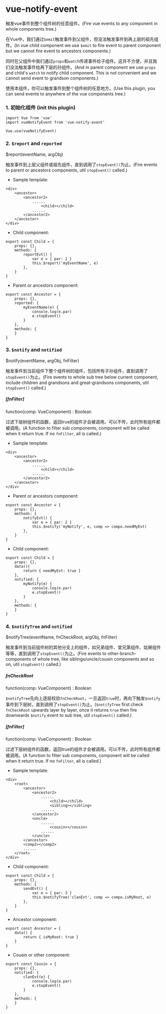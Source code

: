 # vue-notify-event
触发vue事件到整个组件树的任意组件。(Fire vue events to any component in whole components tree.)

在Vue中，我们通过`$emit`触发事件到父组件，但没法触发事件到再上层的祖先组件。(In vue child component we use `$emit` to fire event to parent component but we cannot fire event to ancestors components.)

同时在父组件中我们通过`props`和`watch`传递事件给子组件。这并不方便，并且我们没法触发事件给再下层的孙组件。(And in parent component we use `props` and child's `watch` to notify child component. This is not convenient and we cannot send event to grandson components.)

使用本组件，你可以触发事件到整个组件树的任意地方。(Use this plugin, you can send events to anywhere of the vue components tree.)

### 1. 初始化组件 (init this plugin)
```
import Vue from 'vue'
import vueNotifyEvent from 'vue-notify-event'

Vue.use(vueNotifyEvent)
```

### 2. `$report` and `reported`
$report(eventName, argObj)

触发事件到上层父组件或祖先组件，直到调用了`stopEvent()`为止。(Fire events to parent or ancestors components, util `stopEvent()` called.)

* Sample template:
```
<div>
    <ancestor>
        <ancestor2>
            ......
                <child></child>
            ......
        </ancestor2>
    </ancestor>
</div>
```
* Child component:
```
export const Child = {
    props: {},
    methods: {
        reportEvt() {
            var e = { par: 1 } 
            this.$report('myEventName', e)
        },
    }
}
``` 

* Parent or ancestors component:
```
export const Ancestor = {
    props: {},
    reported: {
        myEventName(e) {
            console.log(e.par)
            e.stopEvent()
        }
    },
    methods: {
    }
}
``` 


### 3. `$notify` and `notified`
$notify(eventName, argObj, fnFilter)

触发事件到当前组件下整个组件树的组件，包括所有子孙组件，直到调用了`stopEvent()`为止。(Fire events to whole sub tree below current component, include children and grandsons and great-grandsons components, util `stopEvent()` called.)
##### [fnFilter]
function(comp: VueComponent) : Boolean

过滤下层树组件的函数，返回true的组件才会被调用。可以不传，此时所有组件都被调用。(A function to filter sub components, component will be called when it return true. If no `fnFilter`, all is called.)

* Sample template:
```
<div>
    <ancestor>
        <ancestor2>
            ......
                <child></child>
            ......
        </ancestor2>
    </ancestor>
</div>
```

* Parent or ancestors component:
```
export const Ancestor = {
    props: {},
    methods: {
        notifyEvt() {
            var e = { par: 2 } 
            this.$notify('myNotify', e, comp => compo.needMyEvt)
        },
    }
}
``` 

* Child component:
```
export const Child = {
    props: {},
    data(){
        return { needMyEvt: true }
    },
    notified: {
        myNotify(e) {
            console.log(e.par)
            e.stopEvent()
        }
    },
    methods: {
    }
}
``` 



### 4. `$notifyTree` and `notified`
$notifyTree(eventName, fnCheckRoot, argObj, fnFilter)

触发事件到当前组件树的其他分支上的组件，如兄弟组件、堂兄第组件、姑舅组件等等，直到调用了`stopEvent()`为止。(Fire events to other-branch-components of whole tree, like siblings/uncle/cousin components and so on, util `stopEvent()` called.)
##### fnCheckRoot
function(comp: VueComponent) : Boolean

`$notifyTree`先向上逐层校验`fnCheckRoot`，一旦返回`true`时，再向下触发`$notify`事件到下层树，直到调用了`stopEvent()`为止。(`$notifyTree` first check `fnCheckRoot` upwards layer by layer, once it returns `true` then fire downwards `$notify` event to sub tree, util `stopEvent()` called.)
##### [fnFilter]
function(comp: VueComponent) : Boolean

过滤下层树组件的函数，返回true的组件才会被调用。可以不传，此时所有组件都被调用。(A function to filter sub components, component will be called when it return true. If no `fnFilter`, all is called.)
* Sample template:
```
<div>
    <root>
        <ancestor>
            <ancestor2>
                ......
                    <child></child>
                    <sibling></sibling>
                ......
            </ancestor2>
            <uncle>
                ......
                    <cousin></cousin>
                ......
            </uncle>
        </ancestor>
        <comp2></comp2>
        ......
    </root>
</div>
```

* Child component:
```
export const Child = {
    props: {},
    methods: {
        sendEvt() {
            var e = { par: 3 } 
            this.$notifyTree('clanEvt', comp => compo.isMyRoot, e)
        },
    }
}
``` 

* Ancestor component:
```
export const Ancestor = {
    data() {
        return { isMyRoot: true }
    }
}
``` 

* Cousin or other component:
```
export const Cousin = {
    props: {},
    notified: {
        clanEvt(e) {
            console.log(e.par)
            e.stopEvent()
        }
    },
    methods: {
    }
}
``` 
